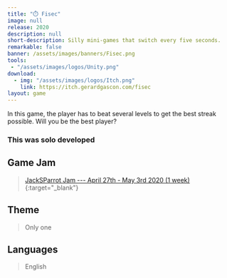 ```yaml
---
title: "⏱️ Fisec"
image: null
release: 2020
description: null
short-description: Silly mini-games that switch every five seconds.
remarkable: false
banner: /assets/images/banners/Fisec.png
tools:
 - "/assets/images/logos/Unity.png"
download:
  - img: "/assets/images/logos/Itch.png"
    link: https://itch.gerardgascon.com/fisec
layout: game
---
```


In this game, the player has to beat several levels to get the best streak possible. Will you be the best player?

### This was solo developed

## Game Jam

> [JackSParrot Jam --- April 27th - May 3rd 2020 (1 week)](https://itch.io/jam/jacksparrotjam/){:target="_blank"}

## Theme

> Only one

## Languages

> English

